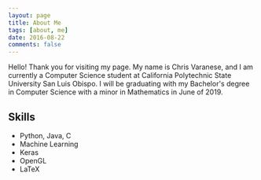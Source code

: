 ```yaml
---
layout: page
title: About Me
tags: [about, me]
date: 2016-08-22
comments: false
---
```


Hello! Thank you for visiting my page. My name is Chris Varanese, and I am currently a Computer Science student at California Polytechnic State University San Luis Obispo. I will be graduating with my Bachelor's degree in Computer Science with a minor in Mathematics in June of 2019.

## Skills
* Python, Java, C
* Machine Learning
* Keras
* OpenGL
* LaTeX
